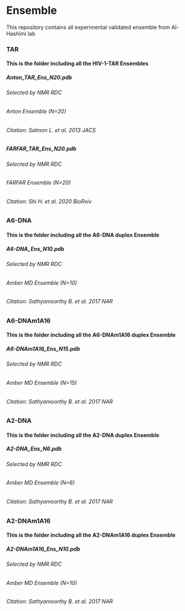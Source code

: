 # Ensemble

This repository contains all experimental validated ensemble from Al-Hashimi lab


### TAR
#### This is the folder including all the HIV-1-TAR Ensembles

##### Anton_TAR_Ens_N20.pdb
###### Selected by NMR RDC
###### Anton Ensemble (N=20)
###### Citation: Salmon L. et al. 2013 JACS

##### FARFAR_TAR_Ens_N20.pdb
###### Selected by NMR RDC
###### FARFAR Ensemble (N=20)
###### Citation: Shi H. et al. 2020 BioRxiv

### A6-DNA
#### This is the folder including all the A6-DNA duplex Ensemble

##### A6-DNA_Ens_N10.pdb
###### Selected by NMR RDC
###### Amber MD Ensemble (N=10)
###### Citation: Sathyamoorthy B. et al. 2017 NAR

### A6-DNAm1A16
#### This is the folder including all the A6-DNAm1A16 duplex Ensemble

##### A6-DNAm1A16_Ens_N15.pdb
###### Selected by NMR RDC
###### Amber MD Ensemble (N=15)
###### Citation: Sathyamoorthy B. et al. 2017 NAR

### A2-DNA
#### This is the folder including all the A2-DNA duplex Ensemble

##### A2-DNA_Ens_N6.pdb
###### Selected by NMR RDC
###### Amber MD Ensemble (N=6)
###### Citation: Sathyamoorthy B. et al. 2017 NAR

### A2-DNAm1A16
#### This is the folder including all the A2-DNAm1A16 duplex Ensemble

##### A2-DNAm1A16_Ens_N10.pdb
###### Selected by NMR RDC
###### Amber MD Ensemble (N=10)
###### Citation: Sathyamoorthy B. et al. 2017 NAR



